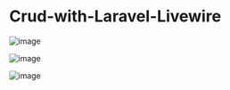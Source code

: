 # Crud-with-Laravel-Livewire
![image](https://user-images.githubusercontent.com/69285044/162853138-b3a0e773-ec0e-4e44-b123-f73000e8cb05.png)

![image](https://user-images.githubusercontent.com/69285044/162853169-7d7867b2-345e-4b98-b41c-1b15a78e9a84.png)

![image](https://user-images.githubusercontent.com/69285044/162853200-ec3d0e43-0dbc-4713-acaa-ae0c9f786189.png)

